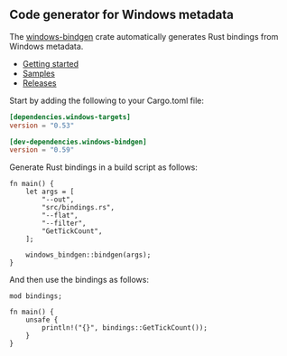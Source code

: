 ## Code generator for Windows metadata

The [windows-bindgen](https://crates.io/crates/windows-bindgen) crate automatically generates Rust bindings from Windows metadata.

* [Getting started](https://kennykerr.ca/rust-getting-started/)
* [Samples](https://github.com/microsoft/windows-rs/tree/master/crates/samples)
* [Releases](https://github.com/microsoft/windows-rs/releases)

Start by adding the following to your Cargo.toml file:

```toml
[dependencies.windows-targets]
version = "0.53"

[dev-dependencies.windows-bindgen]
version = "0.59"
```

Generate Rust bindings in a build script as follows:

```rust,no_run
fn main() {
    let args = [
        "--out",
        "src/bindings.rs",
        "--flat",
        "--filter",
        "GetTickCount",
    ];

    windows_bindgen::bindgen(args);
}
```

And then use the bindings as follows:

```rust,ignore
mod bindings;

fn main() {
    unsafe {
        println!("{}", bindings::GetTickCount());
    }
}
```
